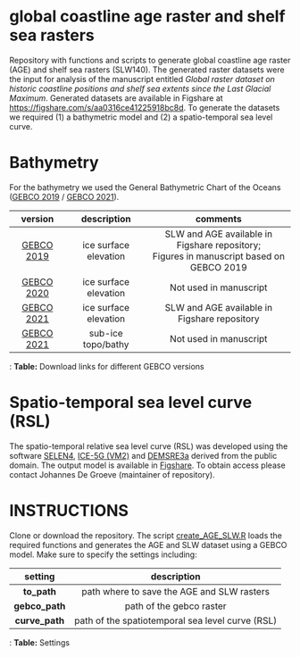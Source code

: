# global coastline age raster and shelf sea rasters 

Repository with functions and scripts to generate global coastline age raster (AGE) and shelf sea rasters (SLW140). The generated raster datasets were the input for analysis of the manuscript entitled _Global raster dataset on historic coastline positions and shelf sea extents since the Last Glacial Maximum_. Generated datasets are available in Figshare at https://figshare.com/s/aa0316ce41225918bc8d. To generate the datasets we required (1) a bathymetric model and (2) a spatio-temporal sea level curve. 

# Bathymetry 

For the bathymetry we used the General Bathymetric Chart of the Oceans ([GEBCO 2019](https://www.gebco.net/data_and_products/historical_data_sets/#gebco_2019) / [GEBCO 2021](https://www.gebco.net/data_and_products/gridded_bathymetry_data/)).  

| version         |  description          |              comments                    |
|:---------------:|:---------------------:|:----------------------------------------:|
| [GEBCO 2019](https://www.bodc.ac.uk/data/open_download/gebco/GEBCO_15SEC/zip/) | ice surface elevation | SLW and AGE available in Figshare repository; <br /> Figures in manuscript based on GEBCO 2019 |
| [GEBCO 2020](https://www.bodc.ac.uk/data/open_download/gebco/gebco_2020/zip/) | ice surface elevation | Not used in manuscript |
| [GEBCO 2021](https://www.bodc.ac.uk/data/open_download/gebco/gebco_2021/zip/) | ice surface elevation | SLW and AGE available in Figshare repository |
| [GEBCO 2021](https://www.bodc.ac.uk/data/open_download/gebco/gebco_2021_sub_ice_topo/zip/) | sub-ice topo/bathy | Not used in manuscript |
: **Table:** Download links for different GEBCO versions

# Spatio-temporal sea level curve (RSL)

The spatio-temporal relative sea level curve (RSL) was developed using the software [SELEN4](https://zenodo.org/record/3520451), [ICE-5G (VM2)](https://pmip2.lsce.ipsl.fr/design/ice5g/) and [DEMSRE3a](https://zenodo.org/record/1637816) derived from the public domain. The output model is available in [Figshare](https://uvaauas.figshare.com/account/articles/20029991). To obtain access please contact Johannes De Groeve (maintainer of repository).

# INSTRUCTIONS

Clone or download the repository. The script [create_AGE_SLW.R](https://github.com/jedgroev/piac_global_age_slw/blob/main/code/create_AGE_SLW.R) loads the required functions and generates the AGE and SLW dataset using a GEBCO model. Make sure to specify the settings including: 

| setting         |  description          |
|:---------------:|:---------------------:|
| **to_path** | path where to save the AGE and SLW rasters |
| **gebco_path** | path of the gebco raster |
| **curve_path** | path of the spatiotemporal sea level curve (RSL) |
: **Table:** Settings 

